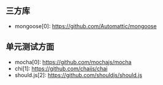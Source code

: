 ## 三方库
* mongoose[0]: https://github.com/Automattic/mongoose

## 单元测试方面
* mocha[0]: https://github.com/mochajs/mocha
* chi[1]: https://github.com/chaijs/chai
* should.js[2]: https://github.com/shouldjs/should.js
